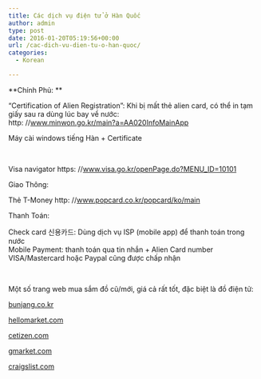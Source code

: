 ```yaml
---
title: Các dịch vụ điện tử ở Hàn Quốc
author: admin
type: post
date: 2016-01-20T05:19:56+00:00
url: /cac-dich-vu-dien-tu-o-han-quoc/
categories:
  - Korean

---
```

**Chính Phủ: **

&#8220;Certification of Alien Registration&#8221;: Khi bị mất thẻ alien card, có thể in tạm giấy sau ra dùng lúc bay về nước:  
http: //www.minwon.go.kr/main?a=AA020InfoMainApp

Máy cài windows tiếng Hàn + Certificate

&nbsp;

Visa navigator https: //www.visa.go.kr/openPage.do?MENU_ID=10101

Giao Thông:

Thẻ T-Money http: //www.popcard.co.kr/popcard/ko/main

Thanh Toán:

Check card 신용카드: Dùng dịch vụ ISP (mobile app) để thanh toán trong nước  
Mobile Payment: thanh toán qua tin nhắn + Alien Card number  
VISA/Mastercard hoặc Paypal cũng được chấp nhận

&nbsp;

Một số trang web mua sắm đồ cũ/mới, giá cả rất tốt, đặc biệt là đồ điện tử:

[bunjang.co.kr][1]

[hellomarket.com][2]

[cetizen.com][3]

[gmarket.com][4]

[craigslist.com][5]

 [1]: http://bunjang.co.kr
 [2]: https://www.hellomarket.com/
 [3]: http://market.cetizen.com/
 [4]: http://gmarket.com
 [5]: http://craigslist.com
